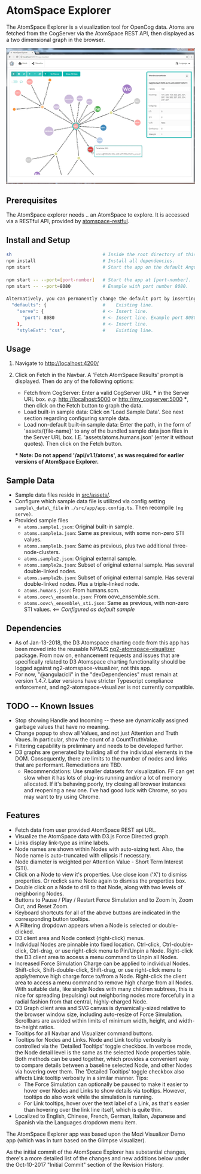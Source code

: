 # AtomSpace Explorer

The AtomSpace Explorer is a visualization tool for OpenCog data. Atoms are fetched from the CogServer via the AtomSpace REST API, then displayed as a two dimensional graph in the browser.

![AtomSpace Explorer](src/assets/img/AtomSpace-Explorer.jpg)

## Prerequisites
The AtomSpace explorer needs .. an AtomSpace to explore. It is accessed
via a RESTful API, provided by
[atomspace-restful](https://github.com/opencog/atomspace-restful).

## Install and Setup

``` bash
sh                                  # Inside the root directory of this file
npm install                         # Install all dependencies.
npm start                           # Start the app on the default AngularJS port 4200.

npm start -- --port=[port-number]   # Start the app at [port-number].
npm start -- --port=8080            # Example with port number 8080.

Alternatively, you can permanently change the default port by inserting the following to angular-cli.json, at the top of the "defaults" block:
  "defaults": {                     #    Existing line.
    "serve": {                      # <- Insert line.
      "port": 8080                  # <- Insert line. Example port 8080. Set port number as desired.
    },                              # <- Insert line.
    "styleExt": "css",              #    Existing line.

```

## Usage

1. Navigate to [http://localhost:4200/](http://localhost:4200/)
1. Click on Fetch in the Navbar. A 'Fetch AtomSpace Results' prompt
   is displayed. Then do any of the following options:
   - Fetch from CogServer:  Enter a valid CogServer URL __*__ in the
     Server URL box.
    *e.g.* <http://localhost:5000> or <http://my_cogserver:5000> __*__,
     then click on the Fetch button to graph the data.
   - Load built-in sample data:  Click on 'Load Sample Data'. See next
     section regarding configuring sample data.
   - Load non-default built-in sample data: Enter the path, in the form
     of 'assets/{file-name}' to any of the bundled sample data json files
     in the Server URL box. I.E. 'assets/atoms.humans.json' (enter it
     without quotes). Then click on the Fetch button.

    __\* Note: Do not append '/api/v1.1/atoms', as was required for
    earlier versions of AtomSpace Explorer.__

## Sample Data

- Sample data files reside in [src/assets/](src/assets).
- Configure which sample data file is utilized via config setting
  `sample\_data\_file` in `./src/app/app.config.ts`. Then recompile
  `(ng serve)`.
- Provided sample files
  - `atoms.sample1.json`: Original built-in sample.
  - `atoms.sample1a.json`: Same as previous, with some non-zero STI values.
  - `atoms.sample1b.json`: Same as previous, plus two additional
     three-node-clusters.
  - `atoms.sample2.json`: Original external sample.
  - `atoms.sample2a.json`: Subset of original external sample. Has
     several double-linked nodes.
  - `atoms.sample2b.json`: Subset of original external sample. Has
     several double-linked nodes. Plus a triple-linked node.
  - `atoms.humans.json`: From humans.scm.
  - `atoms.oovc\_ensemble.json`: From oovc_ensemble.scm.
  - `atoms.oovc\_ensemble\_sti.json`: Same as previous, with
    non-zero STI values. <== *Configured as default sample*

## Dependencies

- As of Jan-13-2018, the D3 Atomspace charting code from this app has been moved into the reusable NPMJS [ng2-atomspace-visualizer](https://www.npmjs.com/package/ng2-atomspace-visualizer) package. From now on, enhancement requests and issues that are specifically related to D3 Atomspace charting functionality should be logged against ng2-atomspace-visualizer, not this app.
- For now, "@angular/cli" in the "devDependencies" must remain at version 1.4.7. Later versions have stricter Typescript compliance enforcement, and ng2-atomspace-visualizer is not currently compatible.

## TODO -- Known Issues

- Stop showing Handle and Incoming -- these are dynamically assigned
  garbage values that have no meaning.
- Change popup to show all Values, and not just Attention and Truth
  Vaues. In particular, show the count of a CountTruthValue.
- Filtering capability is preliminary and needs to be developed further.
- D3 graphs are generated by building all of the individual elements in
  the DOM. Consequently, there are limits to the number of nodes and links
  that are performant. Remediations are TBD.
  - Recommendations: Use smaller datasets for visualization. FF can get
    slow when it has lots of plug-ins running and/or a lot of memory
    allocated. If it's behaving poorly, try closing all browser
    instances and reopening a new one. I've had good luck with Chrome,
    so you may want to try using Chrome.

## Features

- Fetch data from user provided AtomSpace REST api URL.
- Visualize the AtomSpace data with D3.js Force Directed graph.
- Links display link-type as inline labels.
- Node names are shown within Nodes with auto-sizing text. Also, the Node name is auto-truncated with ellipsis if necessary.
- Node diameter is weighted per Attention Value - Short Term Interest (STI).
- Click on a Node to view it's properties. Use close icon ('X') to dismiss properties. Or reclick same Node again to dismiss the properties box.
- Double click on a Node to drill to that Node, along with two levels of neighboring Nodes.
- Buttons to Pause / Play / Restart Force Simulation and  to Zoom In, Zoom Out, and Reset Zoom.
- Keyboard shortcuts for all of the above buttons are indicated in the corresponding button tooltips.
- A Filtering dropdown appears when a Node is selected or double-clicked.
- D3 client area and Node context (right-click) menus.
- Individual Nodes are pinnable into fixed location. Ctrl-click, Ctrl-double-click, Ctrl-drag, or use right-click menu to Pin/Unpin a Node. Right-click the D3 client area to access a menu command to Unpin all Nodes.
- Increased Force Simulation Charge can be applied to individual Nodes. Shift-click, Shift-double-click, Shift-drag, or use right-click menu to apply/remove high charge force to/from a Node. Right-click the client area to access a menu command to remove high charge from all Nodes. With suitable data, like single Nodes with many children subtrees, this is nice for spreading (repulsing) out neighboring nodes more forcefully in a radial fashion from that central, highly-charged Node.
- D3 Graph client area and SVG canvas is dynamically-sized relative to the browser window size, including auto-resize of Force Simulation. Scrollbars are avoided within limits of minimum width, height, and width-to-height ratios.
- Tooltips for all Navbar and Visualizer command buttons.
- Tooltips for Nodes and Links. Node and Link tooltip verbosity is controlled via the 'Detailed Tooltips' toggle checkbox. In verbose mode, the Node detail level is the same as the selected Node properties table. Both methods can be used together, which provides a convenient way to compare details between a baseline selected Node, and other Nodes via hovering over them. The 'Detailed Tooltips' toggle checkbox also affects Link tooltip verbosity in a similar manner. Tips:
  - The Force Simulation can optionally be paused to make it easier to hover over Nodes and Links to show details via tooltips. However, tooltips do also work while the simulation is running.
  - For Link tooltips, hover over the text label of a Link, as that's easier than hovering over the link line itself, which is quite thin.
- Localized to English, Chinese, French, German, Italian, Japanese and Spanish via the Languages dropdown menu item.

The AtomSpace Explorer app was based upon the Mozi Visualizer Demo app (which was in turn based on the Glimpse visualizer).

As the initial commit of the AtomSpace Explorer has substantial changes, there's a more detailed list of the changes and new additions below under the Oct-10-2017 "Initial Commit" section of the Revision History.

